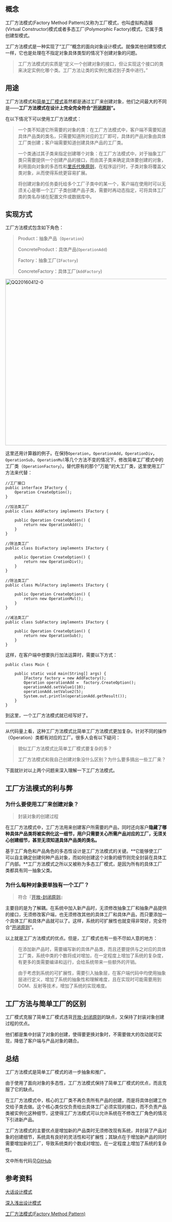 ## 概念

工厂方法模式(Factory Method Pattern)又称为工厂模式，也叫虚拟构造器(Virtual Constructor)模式或者多态工厂(Polymorphic Factory)模式，它属于类创建型模式。

工厂方法模式是一种实现了“工厂”概念的面向对象设计模式。就像其他创建型模式一样，它也是处理在不指定对象具体类型的情况下创建对象的问题。

> 工厂方法模式的实质是“定义一个创建对象的接口，但让实现这个接口的类来决定实例化哪个类。工厂方法让类的实例化推迟到子类中进行。”

## 用途

工厂方法模式和[简单工厂模式][2]虽然都是通过工厂来创建对象，他们之间最大的不同是——**工厂方法模式在设计上完全完全符合“[开闭原则][3]”。**

在以下情况下可以使用工厂方法模式：

> 一个类不知道它所需要的对象的类：在工厂方法模式中，客户端不需要知道具体产品类的类名，只需要知道所对应的工厂即可，具体的产品对象由具体工厂类创建；客户端需要知道创建具体产品的工厂类。
> 
> 一个类通过其子类来指定创建哪个对象：在工厂方法模式中，对于抽象工厂类只需要提供一个创建产品的接口，而由其子类来确定具体要创建的对象，利用面向对象的多态性和[里氏代换原则][3]，在程序运行时，子类对象将覆盖父类对象，从而使得系统更容易扩展。
> 
> 将创建对象的任务委托给多个工厂子类中的某一个，客户端在使用时可以无须关心是哪一个工厂子类创建产品子类，需要时再动态指定，可将具体工厂类的类名存储在配置文件或数据库中。

## 实现方式

工厂方法模式包含如下角色：

> Product：抽象产品（`Operation`）
> 
> ConcreteProduct：具体产品(`OperationAdd`)
> 
> Factory：抽象工厂(`IFactory`)
> 
> ConcreteFactory：具体工厂(`AddFactory`)

[<img src="http://www.hollischuang.com/wp-content/uploads/2016/04/QQ20160412-0.png" alt="QQ20160412-0" width="798" height="518" class="alignnone size-full wp-image-1402" />][4]

这里还用计算器的例子。在保持`Operation`，`OperationAdd`，`OperationDiv`，`OperationSub`，`OperationMul`等几个方法不变的情况下，修改简单工厂模式中的工厂类（`OperationFactory`）。替代原有的那个"万能"的大工厂类，这里使用工厂方法来代替：

    //工厂接口
    public interface IFactory {
        Operation CreateOption();
    }
    
    //加法类工厂
    public class AddFactory implements IFactory {
    
        public Operation CreateOption() {
            return new OperationAdd();
        }
    }
    
    //除法类工厂
    public class DivFactory implements IFactory {
    
        public Operation CreateOption() {
            return new OperationDiv();
        }
    }
    
    //除法类工厂
    public class MulFactory implements IFactory {
    
        public Operation CreateOption() {
            return new OperationMul();
        }
    }
    
    //减法类工厂
    public class SubFactory implements IFactory {
    
        public Operation CreateOption() {
            return new OperationSub();
        }
    }
    

这样，在客户端中想要执行加法运算时，需要以下方式：

    public class Main {
    
        public static void main(String[] args) {
            IFactory factory = new AddFactory();
            Operation operationAdd =  factory.CreateOption();
            operationAdd.setValue1(10);
            operationAdd.setValue2(5);
            System.out.println(operationAdd.getResult());
        }
    }
    

到这里，一个工厂方法模式就已经写好了。

* * *

从代码量上看，这种工厂方法模式比简单工厂方法模式更加复杂。针对不同的操作（Operation）类都有对应的工厂。很多人会有以下疑问：

> 貌似工厂方法模式比简单工厂模式要复杂的多？
> 
> 工厂方法模式和我自己创建对象没什么区别？为什么要多搞出一些工厂来？

下面就针对以上两个问题来深入理解一下工厂方法模式。

## 工厂方法模式的利与弊

### 为什么要使用工厂来创建对象？

> 封装对象的创建过程

在工厂方法模式中，工厂方法用来创建客户所需要的产品，同时还向客户**隐藏了哪种具体产品类将被实例化这一细节，用户只需要关心所需产品对应的工厂，无须关心创建细节，甚至无须知道具体产品类的类名。**

基于工厂角色和产品角色的多态性设计是工厂方法模式的关键。**它能够使工厂可以自主确定创建何种产品对象，而如何创建这个对象的细节则完全封装在具体工厂内部。**工厂方法模式之所以又被称为多态工厂模式，是因为所有的具体工厂类都具有同一抽象父类。

### 为什么每种对象要单独有一个工厂？

> 符合『[开放-封闭原则][5]』

主要目的是为了解耦。在系统中加入新产品时，无须修改抽象工厂和抽象产品提供的接口，无须修改客户端，也无须修改其他的具体工厂和具体产品，而只要添加一个具体工厂和具体产品就可以了。这样，系统的可扩展性也就变得非常好，完全符合“[开闭原则][3]”。

以上就是工厂方法模式的优点。但是，工厂模式也有一些不尽如人意的地方：

> 在添加新产品时，需要编写新的具体产品类，而且还要提供与之对应的具体工厂类，系统中类的个数将成对增加，在一定程度上增加了系统的复杂度，有更多的类需要编译和运行，会给系统带来一些额外的开销。
> 
> 由于考虑到系统的可扩展性，需要引入抽象层，在客户端代码中均使用抽象层进行定义，增加了系统的抽象性和理解难度，且在实现时可能需要用到DOM、反射等技术，增加了系统的实现难度。

## 工厂方法与简单工厂的区别

工厂模式克服了简单工厂模式违背[开放-封闭原则][3]的缺点，又保持了封装对象创建过程的优点。

他们都是集中封装了对象的创建，使得要更换对象时，不需要做大的改动就可实现，降低了客户端与产品对象的耦合。

## 总结

工厂方法模式是简单工厂模式的进一步抽象和推广。

由于使用了面向对象的多态性，工厂方法模式保持了简单工厂模式的优点，而且克服了它的缺点。

在工厂方法模式中，核心的工厂类不再负责所有产品的创建，而是将具体创建工作交给子类去做。这个核心类仅仅负责给出具体工厂必须实现的接口，而不负责产品类被实例化这种细节，这使得工厂方法模式可以允许系统在不修改工厂角色的情况下引进新产品。

工厂方法模式的主要优点是增加新的产品类时无须修改现有系统，并封装了产品对象的创建细节，系统具有良好的灵活性和可扩展性；其缺点在于增加新产品的同时需要增加新的工厂，导致系统类的个数成对增加，在一定程度上增加了系统的复杂性。

文中所有代码见[GitHub][6]

## 参考资料

[大话设计模式][7]

[深入浅出设计模式][8]

[工厂方法模式(Factory Method Pattern)][9]

 [1]: http://www.hollischuang.com/archives/category/%E7%BB%BC%E5%90%88%E5%BA%94%E7%94%A8/%E8%AE%BE%E8%AE%A1%E6%A8%A1%E5%BC%8F
 [2]: http://www.hollischuang.com/archives/1391
 [3]: http://www.hollischuang.com/archives/220
 [4]: http://www.hollischuang.com/wp-content/uploads/2016/04/QQ20160412-0.png
 [5]: http://www.hollischuang.com/archives/220http://
 [6]: https://github.com/hollischuang/DesignPattern
 [7]: http://s.click.taobao.com/t?e=m=2&s=R5B/xd29JVMcQipKwQzePOeEDrYVVa64K7Vc7tFgwiHjf2vlNIV67jN2wQzI0ZBVHBMajAjK1gBpS4hLH/P02ckKYNRBWOBBey11vvWwHXSniyi5vWXIZkKWZZq7zWpCC8X3k5aQlui0qVGgqDL2o8YMXU3NNCg/&pvid=10_42.120.73.203_224_1460382841310
 [8]: http://s.click.taobao.com/t?e=m%3D2%26s%3DObpq8Qxse2EcQipKwQzePOeEDrYVVa64K7Vc7tFgwiHjf2vlNIV67utJaEGcptl2kfkm8XrrgBtpS4hLH%2FP02ckKYNRBWOBBey11vvWwHXTpkOAWGyim%2Bw2PNKvM2u52N5aP5%2Bgx7zgh4LxdBQDQSXEqY%2Bakgpmw&pvid=10_121.0.29.199_322_1460465025379
 [9]: http://design-patterns.readthedocs.org/zh_CN/latest/creational_patterns/factory_method.html#id11